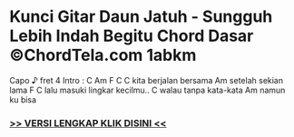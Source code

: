 
 # Kunci Gitar Daun Jatuh - Sungguh Lebih Indah Begitu Chord Dasar ©ChordTela.com 1abkm


Capo ♪ fret 4 Intro : C Am F C C kita berjalan bersama Am setelah sekian lama F C lalu masuki lingkar kecilmu.. C walau tanpa kata-kata Am namun ku bisa

###  <a href="https://shortlighzx.web.app?sq=Kunci Gitar Daun Jatuh - Sungguh Lebih Indah Begitu Chord Dasar ©ChordTela.com"> >> VERSI LENGKAP KLIK DISINI << </a>
